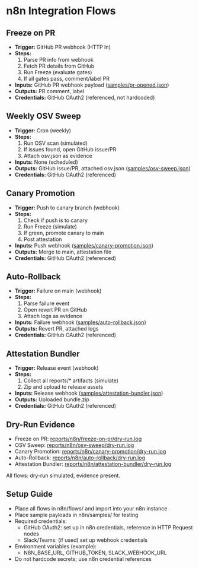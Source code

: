 # n8n Integration Flows

## Freeze on PR
- **Trigger:** GitHub PR webhook (HTTP In)
- **Steps:**
  1. Parse PR info from webhook
  2. Fetch PR details from GitHub
  3. Run Freeze (evaluate gates)
  4. If all gates pass, comment/label PR
- **Inputs:** GitHub PR webhook payload ([samples/pr-opened.json](samples/pr-opened.json))
- **Outputs:** PR comment, label
- **Credentials:** GitHub OAuth2 (referenced, not hardcoded)

## Weekly OSV Sweep
- **Trigger:** Cron (weekly)
- **Steps:**
  1. Run OSV scan (simulated)
  2. If issues found, open GitHub issue/PR
  3. Attach osv.json as evidence
- **Inputs:** None (scheduled)
- **Outputs:** GitHub issue/PR, attached osv.json ([samples/osv-sweep.json](samples/osv-sweep.json))
- **Credentials:** GitHub OAuth2 (referenced)

## Canary Promotion
- **Trigger:** Push to canary branch (webhook)
- **Steps:**
  1. Check if push is to canary
  2. Run Freeze (simulate)
  3. If green, promote canary to main
  4. Post attestation
- **Inputs:** Push webhook ([samples/canary-promotion.json](samples/canary-promotion.json))
- **Outputs:** Merge to main, attestation file
- **Credentials:** GitHub OAuth2 (referenced)

## Auto-Rollback
- **Trigger:** Failure on main (webhook)
- **Steps:**
  1. Parse failure event
  2. Open revert PR on GitHub
  3. Attach logs as evidence
- **Inputs:** Failure webhook ([samples/auto-rollback.json](samples/auto-rollback.json))
- **Outputs:** Revert PR, attached logs
- **Credentials:** GitHub OAuth2 (referenced)

## Attestation Bundler
- **Trigger:** Release event (webhook)
- **Steps:**
  1. Collect all reports/* artifacts (simulate)
  2. Zip and upload to release assets
- **Inputs:** Release webhook ([samples/attestation-bundler.json](samples/attestation-bundler.json))
- **Outputs:** Uploaded bundle.zip
- **Credentials:** GitHub OAuth2 (referenced)

## Dry-Run Evidence
- Freeze on PR: [reports/n8n/freeze-on-pr/dry-run.log](../../reports/n8n/freeze-on-pr/dry-run.log)
- OSV Sweep: [reports/n8n/osv-sweep/dry-run.log](../../reports/n8n/osv-sweep/dry-run.log)
- Canary Promotion: [reports/n8n/canary-promotion/dry-run.log](../../reports/n8n/canary-promotion/dry-run.log)
- Auto-Rollback: [reports/n8n/auto-rollback/dry-run.log](../../reports/n8n/auto-rollback/dry-run.log)
- Attestation Bundler: [reports/n8n/attestation-bundler/dry-run.log](../../reports/n8n/attestation-bundler/dry-run.log)

All flows: dry-run simulated, evidence present.

## Setup Guide
- Place all flows in n8n/flows/ and import into your n8n instance
- Place sample payloads in n8n/samples/ for testing
- Required credentials:
  - GitHub OAuth2: set up in n8n credentials, reference in HTTP Request nodes
  - Slack/Teams: (if used) set up webhook credentials
- Environment variables (example):
  - N8N_BASE_URL, GITHUB_TOKEN, SLACK_WEBHOOK_URL
- Do not hardcode secrets; use n8n credential references
